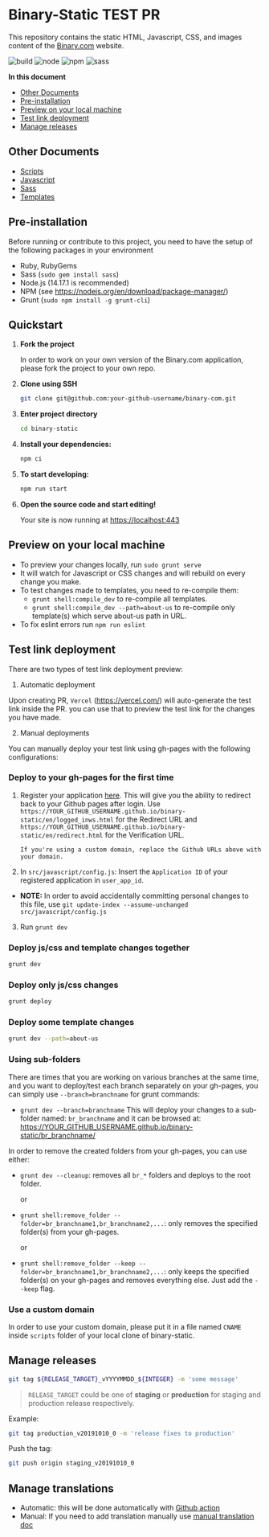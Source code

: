 # Binary-Static TEST PR

This repository contains the static HTML, Javascript, CSS, and images content of the [Binary.com](http://www.binary.com) website.

![build](https://img.shields.io/circleci/build/github/binary-com/binary-static) ![node](https://img.shields.io/badge/node-%3E%3D12.22.3-blue.svg) ![npm](https://img.shields.io/badge/npm-%3E%3D6.14.13-blue.svg) ![sass](https://img.shields.io/badge/Sass-CC6699?style=flat&logo=sass&logoColor=white)

**In this document**

- [Other Documents](#other-documents)
- [Pre-installation](#pre-installation)
- [Preview on your local machine](#preview-on-your-local-machine)
- [Test link deployment](#test-link-deployment)
- [Manage releases](#manage-releases)

## Other Documents

- [Scripts](scripts/README.md)
- [Javascript](src/javascript/README.md)
- [Sass](src/sass/README.md)
- [Templates](src/templates/README.md)

## Pre-installation

Before running or contribute to this project, you need to have the setup of the following packages in your environment

- Ruby, RubyGems
- Sass (`sudo gem install sass`)
- Node.js (14.17.1 is recommended)
- NPM (see <https://nodejs.org/en/download/package-manager/>)
- Grunt (`sudo npm install -g grunt-cli`)

## Quickstart

1.  **Fork the project**

    In order to work on your own version of the Binary.com application, please fork the project to your own repo.

2.  **Clone using SSH**

    ```sh
    git clone git@github.com:your-github-username/binary-com.git
    ```

3.  **Enter project directory**

    ```sh
    cd binary-static
    ```

4.  **Install your dependencies:**

    ```sh
    npm ci
    ```

5.  **To start developing:**

    ```sh
    npm run start
    ```

6.  **Open the source code and start editing!**

    Your site is now running at [https://localhost:443](https://localhost:443)

## Preview on your local machine

- To preview your changes locally, run `sudo grunt serve`
- It will watch for Javascript or CSS changes and will rebuild on every change you make.
- To test changes made to templates, you need to re-compile them:
  - `grunt shell:compile_dev` to re-compile all templates.
  - `grunt shell:compile_dev --path=about-us` to re-compile only template(s) which serve about-us path in URL.
- To fix eslint errors run `npm run eslint`

## Test link deployment

There are two types of test link deployment preview:

1. Automatic deployment

Upon creating PR, `Vercel` (https://vercel.com/) will auto-generate the test link inside the PR. you can use that to preview the test link for the changes you have made.

2. Manual deployments

You can manually deploy your test link using gh-pages with the following configurations:

### Deploy to your gh-pages for the first time

1.  Register your application [here](https://developers.binary.com/applications/). This will give you the ability to redirect back to your Github pages after login.
    Use `https://YOUR_GITHUB_USERNAME.github.io/binary-static/en/logged_inws.html` for the Redirect URL and `https://YOUR_GITHUB_USERNAME.github.io/binary-static/en/redirect.html` for the Verification URL.

        If you're using a custom domain, replace the Github URLs above with your domain.

2.  In `src/javascript/config.js`: Insert the `Application ID` of your registered application in `user_app_id`.

- **NOTE:** In order to avoid accidentally committing personal changes to this file, use `git update-index --assume-unchanged src/javascript/config.js`

3. Run `grunt dev`

### Deploy js/css and template changes together

```sh
grunt dev
```

### Deploy only js/css changes

```sh
grunt deploy
```

### Deploy some template changes

```sh
grunt dev --path=about-us
```

### Using sub-folders

There are times that you are working on various branches at the same time, and you want to deploy/test each branch separately on your gh-pages, you can simply use `--branch=branchname` for grunt commands:

- `grunt dev --branch=branchname`
  This will deploy your changes to a sub-folder named: `br_branchname` and it can be browsed at: https://YOUR_GITHUB_USERNAME.github.io/binary-static/br_branchname/

In order to remove the created folders from your gh-pages, you can use either:

- `grunt dev --cleanup`: removes all `br_*` folders and deploys to the root folder.

  or

- `grunt shell:remove_folder --folder=br_branchname1,br_branchname2,...`: only removes the specified folder(s) from your gh-pages.

  or

- `grunt shell:remove_folder --keep --folder=br_branchname1,br_branchname2,...`: only keeps the specified folder(s) on your gh-pages and removes everything else. Just add the `--keep` flag.

### Use a custom domain

In order to use your custom domain, please put it in a file named `CNAME` inside `scripts` folder of your local clone of binary-static.

## Manage releases

```sh
git tag ${RELEASE_TARGET}_vYYYYMMDD_${INTEGER} -m 'some message'
```

> `RELEASE_TARGET` could be one of **staging** or **production** for staging and production release respectively.

Example:

```sh
git tag production_v20191010_0 -m 'release fixes to production'
```

Push the tag:

```sh
git push origin staging_v20191010_0
```

## Manage translations

- Automatic: this will be done automatically with [Github action](.github/workflows/sync_crowdin_translations.md)
- Manual: If you need to add translation manually use [manual translation doc](scripts/README.md#Updating-the-translations)
